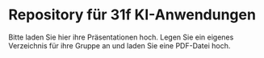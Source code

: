 # Repository für 31f KI-Anwendungen
Bitte laden Sie hier ihre Präsentationen hoch. Legen Sie ein eigenes Verzeichnis für ihre Gruppe an und laden Sie eine PDF-Datei hoch.
